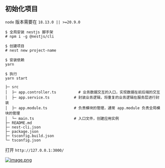 ## 初始化项目

`node` 版本需要在 `18.13.0 || >=20.9.0`

```
$ 全局安装 nestjs 脚手架
# npm i -g @nestjs/cli

$ 创建项目
# nest new project-name

$ 安装依赖
yarn

$ 执行
yarn start
```

```
├─ src
│  ├─ app.controller.ts		     # 业务数据交互的入口，实现数据在前后端的交互
│  ├─ app.service.ts           # 封装业务逻辑，将重复的业务逻辑在服务层进行封装
│  ├─ app.module.ts            # 负责模块的管理，通常 app.module 负责全局模块的管理
│  └─ main.ts                  # 入口文件，创建应用实例
├─ README.md
├─ nest-cli.json
├─ package.json
├─ tsconfig.build.json
└─ tsconfig.json
```

打开 `http://127.0.0.1:3000/`

<a data-fancybox title="image.png" href="https://p9-juejin.byteimg.com/tos-cn-i-k3u1fbpfcp/06550782d16242938cc721a29bf41fcf~tplv-k3u1fbpfcp-jj-mark:0:0:0:0:q75.image#?w=428&h=124&s=9586&e=png&b=e8f6f6">![image.png](https://p9-juejin.byteimg.com/tos-cn-i-k3u1fbpfcp/06550782d16242938cc721a29bf41fcf~tplv-k3u1fbpfcp-jj-mark:0:0:0:0:q75.image#?w=428&h=124&s=9586&e=png&b=e8f6f6)</a>
